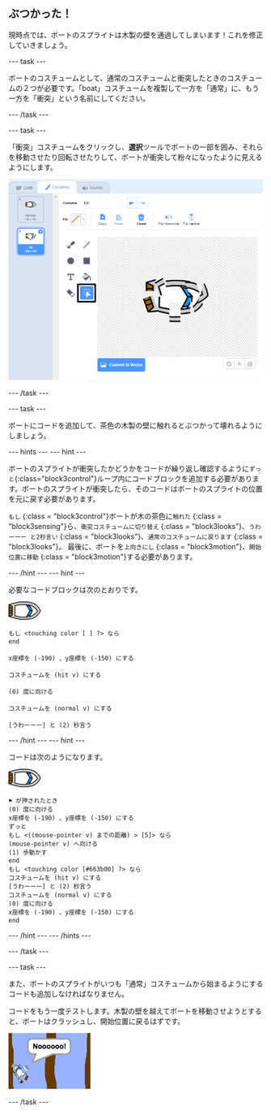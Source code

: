 ## ぶつかった！

現時点では、ボートのスプライトは木製の壁を通過してしまいます！これを修正していきましょう。

\--- task \---

ボートのコスチュームとして、通常のコスチュームと衝突したときのコスチュームの２つが必要です。「boat」コスチュームを複製して一方を「通常」に、もう一方を「衝突」という名前にしてください。

\--- /task \---

\--- task \---

「衝突」コスチュームをクリックし、**選択**ツールでボートの一部を囲み、それらを移動させたり回転させたりして、ボートが衝突して粉々になったように見えるようにします。

![スクリーンショット](images/boat-hit-costume-annotated.png)

\--- /task \---

\--- task \---

ボートにコードを追加して、茶色の木製の壁に触れるとぶつかって壊れるようにしましょう。

\--- hints \--- \--- hint \---

ボートのスプライトが衝突したかどうかをコードが繰り返し確認するように`ずっと`{:class="block3control"}ループ内にコードブロックを追加する必要があります。ボートのスプライトが衝突したら、そのコードはボートのスプライトの位置を元に戻す必要があります。

` もし ` {:class = "block3control"}ボートが木の茶色に`触れた` {:class = "block3sensing"}ら、`衝突コスチュームに切り替え` {:class = "block3looks"}、`うわーーー と2秒言い` {:class = "block3looks"}、`通常のコスチュームに戻ります` {:class = "block3looks"}。 最後に、ボートを`上向きにし` {:class = "block3motion"}、`開始位置に移動` {:class = "block3motion"}する必要があります。

\--- /hint \--- \--- hint \---

必要なコードブロックは次のとおりです。

![ボートのスプライト](images/boat_resize.png)

```blocks3
もし <touching color [ ] ?> なら
end

x座標を (-190) 、y座標を (-150) にする

コスチュームを (hit v) にする

(0) 度に向ける

コスチュームを (normal v) にする

[うわーーー] と (2) 秒言う
```

\--- /hint \--- \--- hint \---

コードは次のようになります。

![ボートのスプライト](images/boat_resize.png)

```blocks3
⚑ が押されたとき
(0) 度に向ける
x座標を (-190) 、y座標を (-150) にする
ずっと 
もし <((mouse-pointer v) までの距離) > [5]> なら 
(mouse-pointer v) へ向ける
(1) 歩動かす
end
もし <touching color [#663b00] ?> なら 
コスチュームを (hit v) にする
[うわーーー] と (2) 秒言う
コスチュームを (normal v) にする
(0) 度に向ける
x座標を (-190) 、y座標を (-150) にする
end
```

\--- /hint \--- \--- /hints \---

\--- /task \---

\--- task \---

また、ボートのスプライトがいつも「通常」コスチュームから始まるようにするコードも追加しなければなりません。

コードをもう一度テストします。木製の壁を越えてボートを移動させようとすると、ボートはクラッシュし、開始位置に戻るはずです。

![スクリーンショット](images/boat-crash.png)

\--- /task \---
